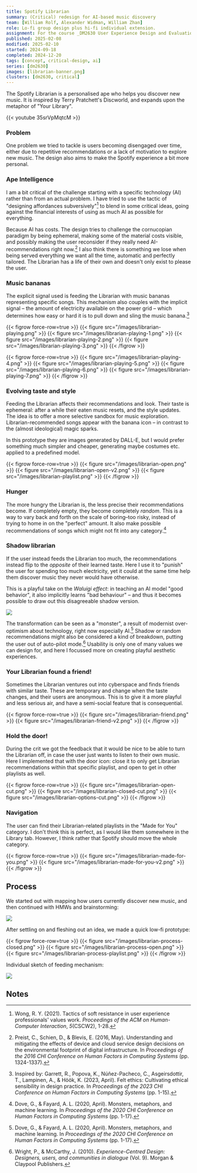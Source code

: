 ```yaml
---
title: Spotify Librarian
summary: (Critical) redesign for AI-based music discovery
team: [William Rolf, Alexander Widman, William Zhan]
role: Lo-fi group design plus hi-fi individual extension.
assignment: For the course _DM2630 User Experience Design and Evaluation_. The challenge was to "serve music discovery behaviors using AI on new or existing surfaces based on both implicit and explicit signals".
published: 2025-02-08
modified: 2025-02-10
started: 2024-09-18
completed: 2024-12-20
tags: [concept, critical-design, ai]
series: [dm2630]
images: [librarian-banner.png]
clusters: [dm2630, critical]
---
```


The Spotify Librarian is a personalised ape who helps you discover new music. It is inspired by Terry Pratchett's Discworld, and expands upon the metaphor of "Your Library".

{{< youtube 35srVpMqtcM >}}

### Problem

One problem we tried to tackle is users becoming disengaged over time, either due to repetitive recommendations or a lack of motivation to explore new music. The design also aims to make the Spotify experience a bit more personal.

### Ape Intelligence

I am a bit critical of the challenge starting with a specific technology (AI) rather than from an actual problem. I have tried to use the tactic of "designing affordances subversively"[^resistance] to blend in some critical ideas, going against the financial interests of using as much AI as possible for everything.

Because AI has costs. The design tries to challenge the cornucopian paradigm by being ephemeral, making some of the material costs visible, and possibly making the user reconsider if they really need AI-recommendations right now.[^cornucopia] I also think there is something we lose when being served everything we want all the time, automatic and perfectly tailored. The Librarian has a life of their own and doesn't only exist to please the user.

### Music bananas

The explicit signal used is feeding the Librarian with music bananas representing specific songs. This mechanism also couples with the implicit signal – the amount of electricity available on the power grid – which determines how easy or hard it is to pull down and sling the music banana.[^felt]

{{< figrow force-row=true >}}
    {{< figure src="/images/librarian-playing.png" >}}
    {{< figure src="/images/librarian-playing-1.png" >}}
    {{< figure src="/images/librarian-playing-2.png" >}}
    {{< figure src="/images/librarian-playing-3.png" >}}
{{< /figrow >}}

{{< figrow force-row=true >}}
    {{< figure src="/images/librarian-playing-4.png" >}}
    {{< figure src="/images/librarian-playing-5.png" >}}
    {{< figure src="/images/librarian-playing-6.png" >}}
    {{< figure src="/images/librarian-playing-7.png" >}}
{{< /figrow >}}

### Evolving taste and style

Feeding the Librarian affects their recommendations and look. Their taste is ephemeral: after a while their eaten music resets, and the style updates. The idea is to offer a more selective sandbox for music exploration. Librarian-recommended songs appear with the banana icon – in contrast to the (almost ideological) magic sparks.

In this prototype they are images generated by DALL-E, but I would prefer something much simpler and cheaper, generating maybe costumes etc. applied to a predefined model.

{{< figrow force-row=true >}}
    {{< figure src="/images/librarian-open.png" >}}
    {{< figure src="/images/librarian-open-v2.png" >}}
    {{< figure src="/images/librarian-playlist.png" >}}
{{< /figrow >}}

### Hunger

The more hungry the Librarian is, the less precise their recommendations become. If completely empty, they become completely _random_. This is a way to vary back and forth on the scale of boring–too risky, instead of trying to home in on the "perfect" amount. It also make possible recommendations of songs which might not fit into any category.[^monster]

### Shadow librarian

If the user instead feeds the Librarian too much, the recommendations instead flip to the _opposite_ of their learned taste. Here I use it to "punish" the user for spending too much electricity, yet it could at the same time help them discover music they never would have otherwise.

This is a playful take on the _Waluigi effect_: in teaching an AI model "good behavior", it also implicitly learns "bad behaviour" – and thus it becomes possible to draw out this disagreeable shadow version.

![](/images/librarian-shadow.jpg)

The transformation can be seen as a "monster", a result of modernist over-optimism about technology, right now especially AI.[^monster] Shadow or random recommendations might also be considered a kind of breakdown, putting the user out of auto-pilot mode.[^experience] Usability is only one of many values we can design for, and here I focussed more on creating playful aesthetic experiences.

### Your Librarian found a friend!

Sometimes the Librarian ventures out into cyberspace and finds friends with similar taste. These are temporary and change when the taste changes, and their users are anonymous. This is to give it a more playful and less serious air, and have a semi-social feature that is consequential.

{{< figrow force-row=true >}}
    {{< figure src="/images/librarian-friend.png" >}}
    {{< figure src="/images/librarian-friend-v2.png" >}}
{{< /figrow >}}

### Hold the door!

During the crit we got the feedback that it would be nice to be able to turn the Librarian off, in case the user just wants to listen to their own music. Here I implemented that with the door icon: close it to only get Librarian recommendations within that specific playlist, and open to get in other playlists as well.

{{< figrow force-row=true >}}
    {{< figure src="/images/librarian-open-cut.png" >}}
    {{< figure src="/images/librarian-closed-cut.png" >}}
    {{< figure src="/images/librarian-options-cut.png" >}}
{{< /figrow >}}

### Navigation

The user can find their Librarian-related playlists in the "Made for You" category. I don't think this is perfect, as I would like them somewhere in the Library tab. However, I think rather that Spotify should move the whole category.

{{< figrow force-row=true >}}
    {{< figure src="/images/librarian-made-for-you.png" >}}
    {{< figure src="/images/librarian-made-for-you-v2.png" >}}
{{< /figrow >}}

## Process

We started out with mapping how users currently discover new music, and then continued with HMWs and brainstorming:

![](/images/librarian-ideation.png)

After settling on and fleshing out an idea, we made a quick low-fi prototype:

{{< figrow force-row=true >}}
    {{< figure src="/images/librarian-process-closed.png" >}}
    {{< figure src="/images/librarian-process-open.png" >}}
    {{< figure src="/images/librarian-process-playlist.png" >}}
{{< /figrow >}}

Individual sketch of feeding mechanism:

![](/images/librarian-sketch.jpg)

## Notes

[^monster]: Dove, G., & Fayard, A. L. (2020, April). Monsters, metaphors, and machine learning. In _Proceedings of the 2020 CHI Conference on Human Factors in Computing Systems_ (pp. 1-17).

[^felt]: Inspired by: Garrett, R., Popova, K., Núñez-Pacheco, C., Asgeirsdottir, T., Lampinen, A., & Höök, K. (2023, April). Felt ethics: Cultivating ethical sensibility in design practice. In _Proceedings of the 2023 CHI Conference on Human Factors in Computing Systems_ (pp. 1-15).

[^change]: Redström, J., & Wiltse, H. (2018). _Changing Things: The future of objects in a digital world_. Bloomsbury Publishing.

[^resistance]: Wong, R. Y. (2021). Tactics of soft resistance in user experience professionals' values work. _Proceedings of the ACM on Human-Computer Interaction_, _5_(CSCW2), 1-28.

[^experience]: Wright, P., & McCarthy, J. (2010). _Experience-Centred Design: Designers, users, and communities in dialogue_ (Vol. 9). Morgan & Claypool Publishers.

[^cornucopia]: Preist, C., Schien, D., & Blevis, E. (2016, May). Understanding and mitigating the effects of device and cloud service design decisions on the environmental footprint of digital infrastructure. In *Proceedings of the 2016 CHI Conference on Human Factors in Computing Systems* (pp. 1324-1337).
